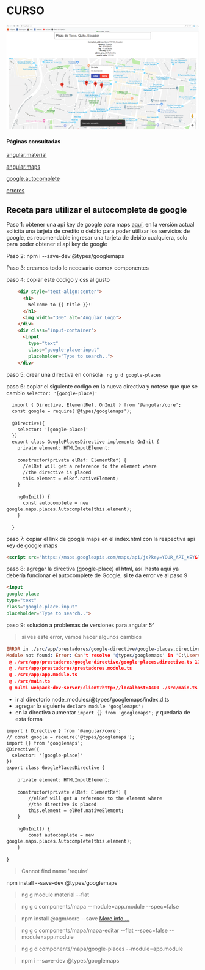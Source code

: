 
CURSO
===================
![](https://github.com/leone2016/googleAutocomplete-maps/blob/master/default.png?raw=true)

#### Páginas consultadas 
[angular.material](https://material.angular.io/components/input/examples)

[angular.maps](https://angular-maps.com/api-docs/agm-core/components/agmmap#mapClick)

[google.autocomplete](https://hackernoon.com/custom-directives-in-angular-6-building-a-google-places-autocomplete-4b418ee674ce)

[errores](https://stackoverflow.com/questions/36064697/how-to-install-typescript-typings-for-google-maps/42733315?noredirect=1#comment88303107_42733315)


## Receta para utilizar el autocomplete de google 
Paso 1: obtener una api key de google para maps [aquí](https://cloud.google.com/maps-platform/), en la versión actual solicita una tarjeta de credito o debito para poder utilizar los servicios de google, es recomendable ingresar una tarjeta de debito cualquiera, solo para poder obtener el api key de google

Paso 2: npm i --save-dev @types/googlemaps

Paso 3: creamos todo lo necesario como> componentes

paso 4: copiar este codigo y css al gusto

```HTML
    <div style="text-align:center">
      <h1>
        Welcome to {{ title }}!
      </h1>
      <img width="300" alt="Angular Logo">
    </div>
    <div class="input-container">
      <input 
        type="text"
        class="google-place-input"
        placeholder="Type to search..">
    </div>
```

paso 5: crear una directiva en consola ``` ng g d google-places```

paso 6: copiar el siguiente codigo en la nueva directiva y notese que que se cambio ``` selector: '[google-place]' ```

```TS
  import { Directive, ElementRef, OnInit } from '@angular/core';
  const google = require('@types/googlemaps');
  
  @Directive({
    selector: '[google-place]'
  })
  export class GooglePlacesDirective implements OnInit {
    private element: HTMLInputElement;
  
    constructor(private elRef: ElementRef) {
      //elRef will get a reference to the element where
      //the directive is placed
      this.element = elRef.nativeElement;
    }
  
    ngOnInit() {
      const autocomplete = new google.maps.places.Autocomplete(this.element);
    }
  
  }
```
paso 7: copiar el link de google maps en el index.html con la respectiva api key de google maps

```HTML
<script src="https://maps.googleapis.com/maps/api/js?key=YOUR_API_KEY&libraries=places" async defer></script>
```
paso 8: agregar la directiva (google-place) al html, así. hasta aqui ya debería funcionar el autocomplete de Google, si te da error ve al paso 9

```HTML
<input
google-place
type="text"
class="google-place-input"
placeholder="Type to search..">
```
paso 9: solución a problemas de versiones para angular 5^

> si ves este error, vamos hacer algunos cambios
```prolog
ERROR in ./src/app/prestadores/google-directive/google-places.directive.ts
Module not found: Error: Can't resolve '@types/googlemaps' in 'C:\Users\User\Documents\baytec\armonix\modulo-consultas\front-api\src\app\prestadores\google-directive'
 @ ./src/app/prestadores/google-directive/google-places.directive.ts 11:13-41
 @ ./src/app/prestadores/prestadores.module.ts
 @ ./src/app/app.module.ts
 @ ./src/main.ts
 @ multi webpack-dev-server/client?http://localhost:4400 ./src/main.ts

```
  * ir al directorio node_modules/@types/googlemaps/index.d.ts
  * agregar lo siguiente ``` declare module 'googlemaps'; ``` 
  * en la directiva aumentar  ````import {} from 'googlemaps';```` y quedaría de esta forma
  ```TS
  import { Directive } from '@angular/core';
  // const google = require('@types/googlemaps');
  import {} from 'googlemaps';
  @Directive({
    selector: '[google-place]'
  })
  export class GooglePlacesDirective {
  
      private element: HTMLInputElement;
  
      constructor(private elRef: ElementRef) {
          //elRef will get a reference to the element where
          //the directive is placed
          this.element = elRef.nativeElement;
      }
  
      ngOnInit() {
          const autocomplete = new google.maps.places.Autocomplete(this.element);
      }
  
  }

  ```




> Cannot find name 'require'  

npm install --save-dev @types/googlemaps

>ng g module material --flat

>ng g c components/mapa --module=app.module --spec=false 

>npm install @agm/core --save  [More info ... ](https://angular-maps.com/guides/getting-started/)

> ng g c components/mapa/mapa-editar --flat --spec=false --module=app.module

> ng g d components/mapa/google-places --module=app.module

> npm i --save-dev @types/googlemaps

